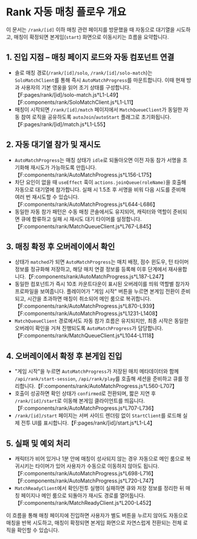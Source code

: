 # Rank 자동 매칭 플로우 개요

이 문서는 `/rank/[id]` 이하 매칭 관련 페이지를 방문했을 때 자동으로 대기열을 시도하고,
매칭이 확정되면 본게임(`start`) 화면으로 이동시키는 흐름을 요약합니다.

## 1. 진입 지점 – 매칭 페이지 로드와 자동 컴포넌트 연결
- 솔로 매칭 경로(`/rank/[id]/solo`, `/rank/[id]/solo-match`)는 `SoloMatchClient`를 통해 즉시 `AutoMatchProgress`를 마운트합니다. 이때 현재 방과 사용자의 기본 영웅을 읽어 초기 상태를 구성합니다.【F:pages/rank/[id]/solo-match.js†L1-L49】【F:components/rank/SoloMatchClient.js†L1-L11】
- 매칭이 시작되면 `/rank/[id]/match` 페이지에서 `MatchQueueClient`가 동일한 자동 참여 로직을 공유하도록 `autoJoin`/`autoStart` 플래그로 초기화됩니다.【F:pages/rank/[id]/match.js†L1-L55】

## 2. 자동 대기열 참가 및 재시도
- `AutoMatchProgress`는 매칭 상태가 `idle`로 되돌아오면 이전 자동 참가 서명을 초기화해 재시도가 가능하도록 만듭니다.【F:components/rank/AutoMatchProgress.js†L156-L175】
- 차단 요인이 없을 때 `useEffect` 훅이 `actions.joinQueue(roleName)`을 호출해 자동으로 대기열에 참가합니다. 실패 시 1.5초 후 서명을 비워 다음 시도를 준비해 여러 번 재시도할 수 있습니다.【F:components/rank/AutoMatchProgress.js†L644-L686】
- 동일한 자동 참가 패턴은 수동 매칭 콘솔에서도 유지되어, 캐릭터와 역할이 준비되면 큐에 합류하고 실패 시 재시도 대기 타이머를 설정합니다.【F:components/rank/MatchQueueClient.js†L767-L845】

## 3. 매칭 확정 후 오버레이에서 확인
- 상태가 `matched`가 되면 `AutoMatchProgress`는 매치 배정, 점수 윈도우, 턴 타이머 정보를 정규화해 저장하고, 해당 매치 연결 정보를 등록해 이후 단계에서 재사용합니다.【F:components/rank/AutoMatchProgress.js†L187-L247】
- 동일한 컴포넌트가 즉시 10초 카운트다운이 표시된 오버레이를 띄워 역할별 참가자 프로파일을 보여줍니다. 플레이어가 "게임 시작" 버튼을 누르면 본게임 전환이 준비되고, 시간을 초과하면 매칭이 취소되어 메인 룸으로 복귀합니다.【F:components/rank/AutoMatchProgress.js†L870-L939】【F:components/rank/AutoMatchProgress.js†L1231-L1408】
- `MatchQueueClient` 경로에서도 자동 참가 흐름은 유지되지만, 최종 시작은 동일한 오버레이 확인을 거쳐 진행되도록 `AutoMatchProgress`가 담당합니다.【F:components/rank/MatchQueueClient.js†L1044-L1118】

## 4. 오버레이에서 확정 후 본게임 진입
- "게임 시작"을 누르면 `AutoMatchProgress`가 저장된 매치 메타데이터와 함께 `/api/rank/start-session`, `/api/rank/play`를 호출해 세션을 준비하고 큐를 정리합니다.【F:components/rank/AutoMatchProgress.js†L560-L707】
- 호출이 성공하면 확인 상태가 `confirmed`로 전환되며, 짧은 지연 후 `/rank/[id]/start`로 이동해 본게임 클라이언트를 띄웁니다.【F:components/rank/AutoMatchProgress.js†L707-L736】
- `/rank/[id]/start` 페이지는 서버 사이드 렌더링 없이 `StartClient`를 로드해 실제 전투 UI를 표시합니다.【F:pages/rank/[id]/start.js†L1-L4】

## 5. 실패 및 예외 처리
- 캐릭터가 비어 있거나 1분 안에 매칭이 성사되지 않는 경우 자동으로 메인 룸으로 복귀시키는 타이머가 있어 사용자가 수동으로 이동하지 않아도 됩니다.【F:components/rank/AutoMatchProgress.js†L698-L716】【F:components/rank/AutoMatchProgress.js†L720-L747】
- `MatchReadyClient`에서 확인/전투 실행이 실패하면 큐와 저장 정보를 정리한 뒤 매칭 페이지나 메인 룸으로 되돌아가 재시도 경로를 열어둡니다.【F:components/rank/MatchReadyClient.js†L200-L452】

이 흐름을 통해 매칭 페이지에 진입하면 사용자가 별도 버튼을 누르지 않아도 자동으로 매칭을 반복 시도하고,
매칭이 확정되면 본게임 화면으로 자연스럽게 전환되는 전체 로직을 확인할 수 있습니다.
